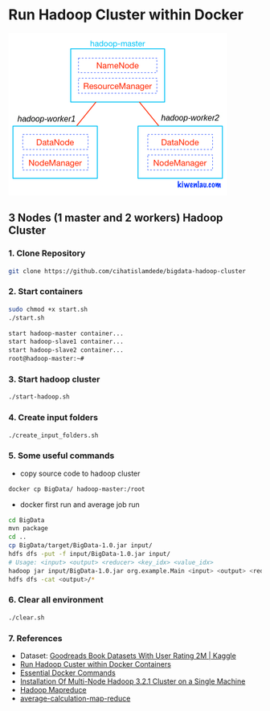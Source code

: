 # Run Hadoop Cluster within Docker

![hadoop-cluster-docker](hadoop-cluster-docker.png)

## 3 Nodes (1 master and 2 workers) Hadoop Cluster

### 1. Clone Repository

```bash
git clone https://github.com/cihatislamdede/bigdata-hadoop-cluster
```

### 2. Start containers

```bash
sudo chmod +x start.sh
./start.sh
```

```bash
start hadoop-master container...
start hadoop-slave1 container...
start hadoop-slave2 container...
root@hadoop-master:~# 
```

### 3. Start hadoop cluster

```bash
./start-hadoop.sh
```

### 4. Create input folders

```bash
./create_input_folders.sh
```

### 5. Some useful commands

- copy source code to hadoop cluster

```bash
docker cp BigData/ hadoop-master:/root
```

- docker first run and average job run

```bash
cd BigData
mvn package
cd ..
cp BigData/target/BigData-1.0.jar input/
hdfs dfs -put -f input/BigData-1.0.jar input/ 
# Usage: <input> <output> <reducer> <key_idx> <value_idx>
hadoop jar input/BigData-1.0.jar org.example.Main <input> <output> <reducer> <key_idx> <value_idx>
hdfs dfs -cat <output>/*
```

### 6. Clear all environment

```bash
./clear.sh
```

### 7. References

- Dataset: [Goodreads Book Datasets With User Rating 2M | Kaggle](https://www.kaggle.com/datasets/bahramjannesarr/goodreads-book-datasets-10m)
- [Run Hadoop Custer within Docker Containers](https://github.com/kiwenlau/hadoop-cluster-docker)
- [Essential Docker Commands](https://towardsdatascience.com/12-essential-docker-commands-you-should-know-c2d5a7751bb5)
- [Installation Of Multi-Node Hadoop 3.2.1 Cluster on a Single Machine](https://yashpatil516.medium.com/installation-of-multi-node-hadoop-3-2-1-cluster-on-a-single-machine-fa42e85f7d14)
- [Hadoop Mapreduce](https://www.tutorialspoint.com/hadoop/hadoop_mapreduce.htm)
- [average-calculation-map-reduce](https://github.com/a-Imantha/average-calculation-map-reduce)
